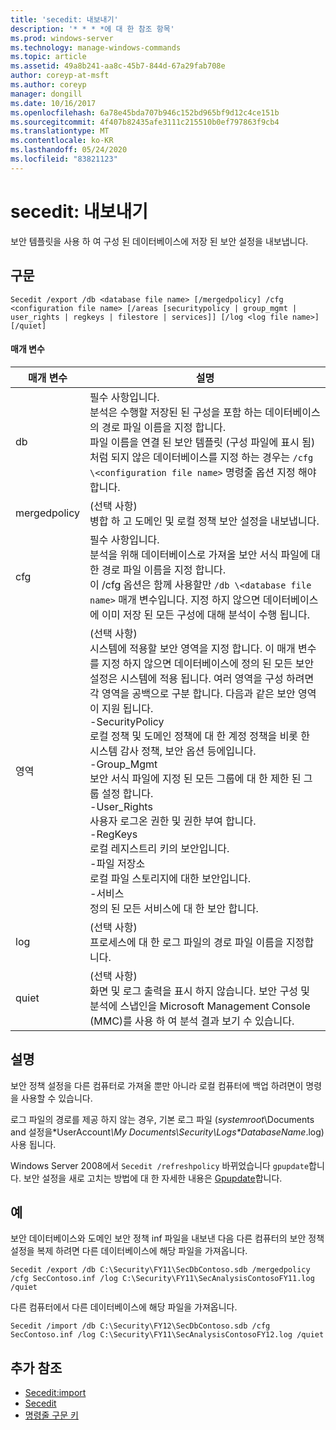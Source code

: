 ```yaml
---
title: 'secedit: 내보내기'
description: '* * * *에 대 한 참조 항목'
ms.prod: windows-server
ms.technology: manage-windows-commands
ms.topic: article
ms.assetid: 49a8b241-aa8c-45b7-844d-67a29fab708e
author: coreyp-at-msft
ms.author: coreyp
manager: dongill
ms.date: 10/16/2017
ms.openlocfilehash: 6a78e45bda707b946c152bd965bf9d12c4ce151b
ms.sourcegitcommit: 4f407b82435afe3111c215510b0ef797863f9cb4
ms.translationtype: MT
ms.contentlocale: ko-KR
ms.lasthandoff: 05/24/2020
ms.locfileid: "83821123"
---
```

# <a name="seceditexport"></a>secedit: 내보내기



보안 템플릿을 사용 하 여 구성 된 데이터베이스에 저장 된 보안 설정을 내보냅니다.

## <a name="syntax"></a>구문

```
Secedit /export /db <database file name> [/mergedpolicy] /cfg <configuration file name> [/areas [securitypolicy | group_mgmt | user_rights | regkeys | filestore | services]] [/log <log file name>] [/quiet]
```

#### <a name="parameters"></a>매개 변수

|매개 변수|설명|
|---------|-----------|
|db|필수 사항입니다.</br>분석은 수행할 저장된 된 구성을 포함 하는 데이터베이스의 경로 파일 이름을 지정 합니다.</br>파일 이름을 연결 된 보안 템플릿 (구성 파일에 표시 됨) 처럼 되지 않은 데이터베이스를 지정 하는 경우는 `/cfg \<configuration file name>` 명령줄 옵션 지정 해야 합니다.|
|mergedpolicy|(선택 사항)</br>병합 하 고 도메인 및 로컬 정책 보안 설정을 내보냅니다.|
|cfg|필수 사항입니다.</br>분석을 위해 데이터베이스로 가져올 보안 서식 파일에 대 한 경로 파일 이름을 지정 합니다.</br>이 /cfg 옵션은 함께 사용할만 `/db \<database file name>` 매개 변수입니다. 지정 하지 않으면 데이터베이스에 이미 저장 된 모든 구성에 대해 분석이 수행 됩니다.|
|영역|(선택 사항)</br>시스템에 적용할 보안 영역을 지정 합니다. 이 매개 변수를 지정 하지 않으면 데이터베이스에 정의 된 모든 보안 설정은 시스템에 적용 됩니다. 여러 영역을 구성 하려면 각 영역을 공백으로 구분 합니다. 다음과 같은 보안 영역이 지원 됩니다.</br>-SecurityPolicy</br>    로컬 정책 및 도메인 정책에 대 한 계정 정책을 비롯 한 시스템 감사 정책, 보안 옵션 등에입니다.</br>-Group_Mgmt</br>    보안 서식 파일에 지정 된 모든 그룹에 대 한 제한 된 그룹 설정 합니다.</br>-User_Rights</br>    사용자 로그온 권한 및 권한 부여 합니다.</br>-RegKeys</br>    로컬 레지스트리 키의 보안입니다.</br>-파일 저장소</br>    로컬 파일 스토리지에 대한 보안입니다.</br>-서비스</br>    정의 된 모든 서비스에 대 한 보안 합니다.|
|log|(선택 사항)</br>프로세스에 대 한 로그 파일의 경로 파일 이름을 지정합니다.|
|quiet|(선택 사항)</br>화면 및 로그 출력을 표시 하지 않습니다. 보안 구성 및 분석에 스냅인을 Microsoft Management Console (MMC)를 사용 하 여 분석 결과 보기 수 있습니다.|

## <a name="remarks"></a>설명

보안 정책 설정을 다른 컴퓨터로 가져올 뿐만 아니라 로컬 컴퓨터에 백업 하려면이 명령을 사용할 수 있습니다.

로그 파일의 경로를 제공 하지 않는 경우, 기본 로그 파일 (*systemroot*\Documents and 설정을\*UserAccount<em>\My Documents\Security\Logs\*DatabaseName</em>.log) 사용 됩니다.

Windows Server 2008에서 `Secedit /refreshpolicy` 바뀌었습니다 `gpupdate`합니다. 보안 설정을 새로 고치는 방법에 대 한 자세한 내용은 [Gpupdate](gpupdate.md)합니다.

## <a name="examples"></a>예

보안 데이터베이스와 도메인 보안 정책 inf 파일을 내보낸 다음 다른 컴퓨터의 보안 정책 설정을 복제 하려면 다른 데이터베이스에 해당 파일을 가져옵니다.
```
Secedit /export /db C:\Security\FY11\SecDbContoso.sdb /mergedpolicy /cfg SecContoso.inf /log C:\Security\FY11\SecAnalysisContosoFY11.log /quiet
```
다른 컴퓨터에서 다른 데이터베이스에 해당 파일을 가져옵니다.
```
Secedit /import /db C:\Security\FY12\SecDbContoso.sdb /cfg SecContoso.inf /log C:\Security\FY11\SecAnalysisContosoFY12.log /quiet
```

## <a name="additional-references"></a>추가 참조

-   [Secedit:import](secedit-import.md)
-   [Secedit](secedit.md)
- [명령줄 구문 키](command-line-syntax-key.md)